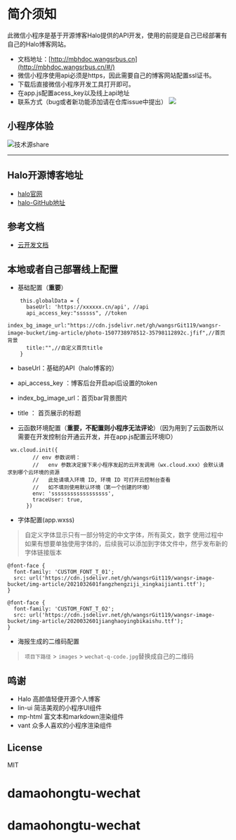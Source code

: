 # 简介须知

此微信小程序是基于开源博客Halo提供的API开发，使用的前提是自己已经部署有自己的Halo博客网站。
- 文档地址：[http://mbhdoc.wangsrbus.cn](http://mbhdoc.wangsrbus.cn/#/)
- 微信小程序使用api必须是https，因此需要自己的博客网站配置ssl证书。
- 下载后直接微信小程序开发工具打开即可。
- 在app.js配置acess_key以及线上api地址
-  联系方式（bug或者新功能添加请在仓库issue中提出）
![](https://img.shields.io/badge/%E5%BE%AE%E4%BF%A1-sucfufufu620119-brightgreen)

## 小程序体验

![技术源share](https://cdn.jsdelivr.net/gh/wangsrGit119/wangsr-image-bucket/img-article/wechat-q-code.jpg)

-----


## Halo开源博客地址

- [halo官网](https://halo.run/)
- [halo-GitHub地址](https://github.com/halo-dev/halo)

## 参考文档

- [云开发文档](https://developers.weixin.qq.com/miniprogram/dev/wxcloud/basis/getting-started.html)

## 本地或者自己部署线上配置

- 基础配置（**重要**）

```
    this.globalData = {
      baseUrl: 'https://xxxxxx.cn/api', //api
      api_access_key:"ssssss", //token
      index_bg_image_url:"https://cdn.jsdelivr.net/gh/wangsrGit119/wangsr-image-bucket/img-article/photo-1507738978512-35798112892c.jfif",//首页背景
      title:"",//自定义首页title
    }
```
   - baseUrl：基础的API（halo博客的）
   - api_access_key ：博客后台开启api后设置的token
   - index_bg_image_url：首页bar背景图片
   - title ： 首页展示的标题


- 云函数环境配置（**重要，不配置则小程序无法评论**）（因为用到了云函数所以需要在开发控制台开通云开发，并在app.js配置云环境ID）

```
 wx.cloud.init({
        // env 参数说明：
        //   env 参数决定接下来小程序发起的云开发调用（wx.cloud.xxx）会默认请求到哪个云环境的资源
        //   此处请填入环境 ID, 环境 ID 可打开云控制台查看
        //   如不填则使用默认环境（第一个创建的环境）
        env: 'ssssssssssssssssss',
        traceUser: true,
      })
```

-  字体配置(app.wxss)

>自定义字体显示只有一部分特定的中文字体，所有英文，数字
> 使用过程中如果有想要单独使用字体的，后续我可以添加到字体文件中，然乎发布新的字体链接版本

```
@font-face {
  font-family: 'CUSTOM_FONT_T_01';
  src: url('https://cdn.jsdelivr.net/gh/wangsrGit119/wangsr-image-bucket/img-article/2021032601fangzhengziji_xingkaijianti.ttf');
}

@font-face {
  font-family: 'CUSTOM_FONT_T_02';
  src: url('https://cdn.jsdelivr.net/gh/wangsrGit119/wangsr-image-bucket/img-article/2020032601jianghaoyingbikaishu.ttf');
}

```
- 海报生成的二维码配置

> `项目下路径` > `images` > `wechat-q-code.jpg`替换成自己的二维码  

## 鸣谢
 - Halo 高颜值轻便开源个人博客
 - lin-ui 简洁美观的小程序UI组件
 - mp-html 富文本和markdown渲染组件
 - vant 众多人喜欢的小程序渲染组件
 
## License
 MIT
# damaohongtu-wechat
# damaohongtu-wechat

